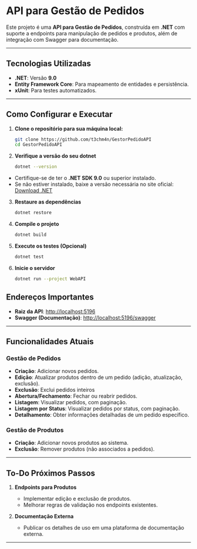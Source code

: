 # API para Gestão de Pedidos

Este projeto é uma **API para Gestão de Pedidos**, construída em **.NET** com suporte a endpoints para manipulação de pedidos e produtos, além de integração com Swagger para documentação.

---

## Tecnologias Utilizadas

- **.NET**: Versão **9.0**
- **Entity Framework Core**: Para mapeamento de entidades e persistência.
- **xUnit**: Para testes automatizados.

---

## Como Configurar e Executar

1. **Clone o repositório para sua máquina local:**
   ```bash
   git clone https://github.com/t3chm4n/GestorPedidoAPI
   cd GestorPedidoAPI

2. **Verifique a versão do seu dotnet**
   ```bash
   dotnet --version

  - Certifique-se de ter o **.NET SDK 9.0** ou superior instalado.
  - Se não estiver instalado, baixe a versão necessária no site oficial: [Download .NET]([http://localhost:5196](https://dotnet.microsoft.com/download))

3. **Restaure as dependências**
   ```bash
   dotnet restore

4. **Compile o projeto**
   ```bash
   dotnet build

2. **Execute os testes (Opcional)**
   ```bash
   dotnet test

3. **Inicie o servidor**
   ```bash
   dotnet run --project WebAPI

## Endereços Importantes

- **Raiz da API**: [http://localhost:5196](http://localhost:5196)
- **Swagger (Documentação)**: [http://localhost:5196/swagger](http://localhost:5196/swagger)

---

## Funcionalidades Atuais

### Gestão de Pedidos

- **Criação**: Adicionar novos pedidos.
- **Edição**: Atualizar produtos dentro de um pedido (adição, atualização, exclusão).
- **Exclusão**: Exclui pedidos inteiros
- **Abertura/Fechamento**: Fechar ou reabrir pedidos.
- **Listagem**: Visualizar pedidos, com paginação.
- **Listagem por Status**: Visualizar pedidos por status, com paginação.
- **Detalhamento**: Obter informações detalhadas de um pedido específico.

### Gestão de Produtos

- **Criação**: Adicionar novos produtos ao sistema.
- **Exclusão**: Remover produtos (não associados a pedidos).

---

## To-Do Próximos Passos

1. **Endpoints para Produtos**
   - Implementar edição e exclusão de produtos.
   - Melhorar regras de validação nos endpoints existentes.

2. **Documentação Externa**
   - Publicar os detalhes de uso em uma plataforma de documentação externa.

---
